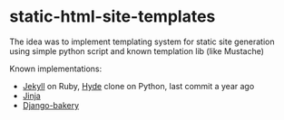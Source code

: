 static-html-site-templates
=====================

The idea was to implement templating system for static site generation using simple python script and known templation lib (like Mustache)

Known implementations:
 * [Jekyll](https://github.com/mojombo/jekyll) on Ruby, [Hyde](https://github.com/lakshmivyas/hyde/) clone on Python, last commit a year ago 
 * [Jinja](http://jinja.pocoo.org/docs/templates/)
 * [Django-bakery](https://github.com/datadesk/django-bakery)